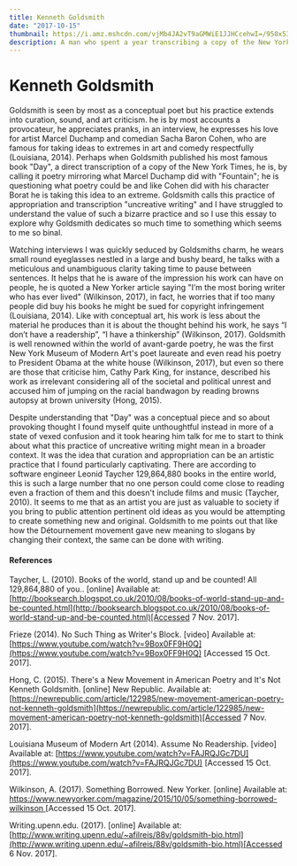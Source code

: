 ```yaml
---
title: Kenneth Goldsmith
date: "2017-10-15"
thumbnail: https://i.amz.mshcdn.com/vjMb4JA2vT9aGMWiE1JJHCcehwI=/950x534/filters:quality(90)/https%3A%2F%2Fblueprint-api-production.s3.amazonaws.com%2Fuploads%2Fcard%2Fimage%2F188327%2FGettyImages-174509399.jpg
description: A man who spent a year transcribing a copy of the New York Times
---
```


# Kenneth Goldsmith

Goldsmith is seen by most as a conceptual poet but his practice extends into curation, sound, and art criticism. he is by most accounts a provocateur, he appreciates pranks, in an interview, he expresses his love for artist Marcel Duchamp and comedian Sacha Baron Cohen, who are famous for taking ideas to extremes in art and comedy respectfully (Louisiana, 2014). Perhaps when Goldsmith published his most famous book "Day", a direct transcription of a copy of the New York Times, he is, by calling it poetry mirroring what Marcel Duchamp did with "Fountain"; he is questioning what poetry could be and like Cohen did with his character Borat he is taking this idea to an extreme. Goldsmith calls this practice of appropriation and transcription "uncreative writing" and I have struggled to understand the value of such a bizarre practice and so I use this essay to explore why Goldsmith dedicates so much time to something which seems to me so binal.

Watching interviews I was quickly seduced by Goldsmiths charm, he wears small round eyeglasses nestled in a large and bushy beard, he talks with a meticulous and unambiguous clarity taking time to pause between sentences. It helps that he is aware of the impression his work can have on people, he is quoted a New Yorker article saying "I’m the most boring writer who has ever lived" (Wilkinson, 2017), in fact, he worries that if too many people did buy his books he might be sued for copyright infringement (Louisiana, 2014). Like with conceptual art, his work is less about the material he produces than it is about the thought behind his work, he says “I don’t have a readership”, “I have a thinkership” (Wilkinson, 2017). Goldsmith is well renowned within the world of avant-garde poetry, he was the first New York Museum of Modern Art's poet laureate and even read his poetry to President Obama at the white house (Wilkinson, 2017), but even so there are those that criticise him, Cathy Park King, for instance, described his work as irrelevant considering all of the societal and political unrest and accused him of jumping on the racial bandwagon by reading browns autopsy at brown university (Hong, 2015).

Despite understanding that "Day" was a conceptual piece and so about provoking thought I found myself quite unthoughtful instead in more of a state of vexed confusion and it took hearing him talk for me to start to think about what this practice of uncreative writing might mean in a broader context. It was the idea that curation and appropriation can be an artistic practice that I found particularly captivating. There are according to software engineer Leonid Taycher 129,864,880 books in the entire world, this is such a large number that no one person could come close to reading even a fraction of them and this doesn't include films and music (Taycher, 2010). It seems to me that as an artist you are just as valuable to society if you bring to public attention pertinent old ideas as you would be attempting to create something new and original. Goldsmith to me points out that like how the Détournement movement gave new meaning to slogans by changing their context, the same can be done with writing.

#### References

Taycher, L. (2010). Books of the world, stand up and be counted! All 129,864,880 of you.. [online] Available at: [http://booksearch.blogspot.co.uk/2010/08/books-of-world-stand-up-and-be-counted.html](http://booksearch.blogspot.co.uk/2010/08/books-of-world-stand-up-and-be-counted.html)[Accessed 7 Nov. 2017].

Frieze (2014). No Such Thing as Writer's Block. [video] Available at: [https://www.youtube.com/watch?v=9Box0FF9H0Q](https://www.youtube.com/watch?v=9Box0FF9H0Q) [Accessed 15 Oct. 2017].

Hong, C. (2015). There's a New Movement in American Poetry and It's Not Kenneth Goldsmith. [online] New Republic. Available at: [https://newrepublic.com/article/122985/new-movement-american-poetry-not-kenneth-goldsmith](https://newrepublic.com/article/122985/new-movement-american-poetry-not-kenneth-goldsmith)[Accessed 7 Nov. 2017].

Louisiana Museum of Modern Art (2014). Assume No Readership. [video] Available at: [https://www.youtube.com/watch?v=FAJRQJGc7DU](https://www.youtube.com/watch?v=FAJRQJGc7DU) [Accessed 15 Oct. 2017].

Wilkinson, A. (2017). Something Borrowed. New Yorker. [online] Available at: [https://www.newyorker.com/magazine/2015/10/05/something-borrowed-wilkinson ](https://www.newyorker.com/magazine/2015/10/05/something-borrowed-wilkinson)[Accessed 15 Oct. 2017].

Writing.upenn.edu. (2017). [online] Available at: [http://www.writing.upenn.edu/~afilreis/88v/goldsmith-bio.html](http://www.writing.upenn.edu/~afilreis/88v/goldsmith-bio.html)[Accessed 6 Nov. 2017].
